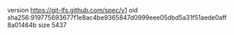 version https://git-lfs.github.com/spec/v1
oid sha256:919775693677f1e8ac4be9365847d0999eee05dbd5a31f51aede0aff8a01464b
size 5437
